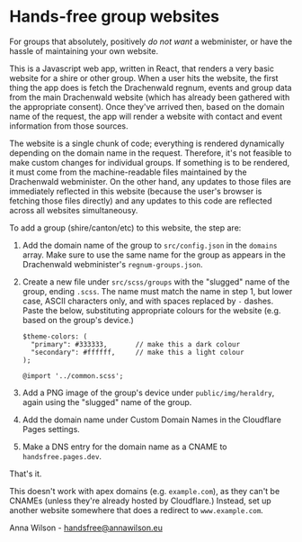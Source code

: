 Hands-free group websites
=========================

For groups that absolutely, positively _do not want_ a webminister, or
have the hassle of maintaining your own website.

This is a Javascript web app, written in React, that renders a very basic
website for a shire or other group. When a user hits the website, the first
thing the app does is fetch the Drachenwald regnum, events and group data
from the main Drachenwald website (which has already been gathered with the
appropriate consent). Once they've arrived then, based on the domain name
of the request, the app will render a website with contact and event
information from those sources.

The website is a single chunk of code; everything is rendered dynamically
depending on the domain name in the request. Therefore, it's not feasible
to make custom changes for individual groups. If something is to be
rendered, it must come from the machine-readable files maintained by the
Drachenwald webminister. On the other hand, any updates to those files
are immediately reflected in this website (because the user's browser is
fetching those files directly) and any updates to this code are reflected
across all websites simultaneousy.

To add a group (shire/canton/etc) to this website, the step are:

1. Add the domain name of the group to `src/config.json` in the `domains`
   array. Make sure to use the same name for the group as appears in the
   Drachenwald webminister's `regnum-groups.json`.

2. Create a new file under `src/scss/groups` with the "slugged" name of
   the group, ending `.scss`. The name must match the name in step 1, but
   lower case, ASCII characters only, and with spaces replaced by `-`
   dashes. Paste the below, substituting appropriate colours for the
   website (e.g. based on the group's device.)
   ```
   $theme-colors: (
     "primary": #333333,       // make this a dark colour
     "secondary": #ffffff,     // make this a light colour
   );

   @import '../common.scss';
   ```

3. Add a PNG image of the group's device under `public/img/heraldry`,
   again using the "slugged" name of the group.

4. Add the domain name under Custom Domain Names in the Cloudflare Pages
   settings.

5. Make a DNS entry for the domain name as a CNAME to `handsfree.pages.dev`.

That's it.

This doesn't work with apex domains (e.g. `example.com`), as they can't be
CNAMEs (unless they're already hosted by Cloudflare.) Instead, set up
another website somewhere that does a redirect to `www.example.com`.

Anna Wilson - handsfree@annawilson.eu
